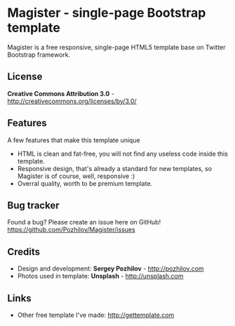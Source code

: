 Magister - single-page Bootstrap template
=============

Magister is a free responsive, single-page HTML5 template base on Twitter Bootstrap framework. 


License
-------
**Creative Commons Attribution 3.0** - http://creativecommons.org/licenses/by/3.0/


Features
-----------

A few features that make this template unique

* HTML is clean and fat-free, you will not find any useless code inside this template.
* Responsive design, that's already a standard for new templates, so Magister is of course, well, responsive :)
* Overral quality, worth to be premium template.


Bug tracker
-----------

Found a bug? Please create an issue here on GitHub! 
https://github.com/Pozhilov/Magister/issues



Credits
-------
* Design and development: **Sergey Pozhilov** - http://pozhilov.com
* Photos used in template: **Unsplash** - http://unsplash.com

Links
-------
* Other free template I've made: http://gettemplate.com
